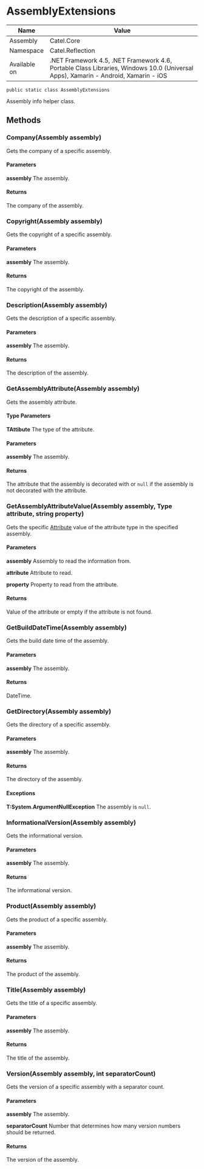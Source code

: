 

# AssemblyExtensions

Name|Value
---|---
Assembly|Catel.Core
Namespace|Catel.Reflection
Available on|.NET Framework 4.5, .NET Framework 4.6, Portable Class Libraries, Windows 10.0 (Universal Apps), Xamarin - Android, Xamarin - iOS

```
public static class AssemblyExtensions
```

Assembly info helper class.



## Methods

### Company(Assembly assembly)

Gets the company of a specific assembly.

#### Parameters

**assembly**
The assembly.

#### Returns

The company of the assembly.



### Copyright(Assembly assembly)

Gets the copyright of a specific assembly.

#### Parameters

**assembly**
The assembly.

#### Returns

The copyright of the assembly.



### Description(Assembly assembly)

Gets the description of a specific assembly.

#### Parameters

**assembly**
The assembly.

#### Returns

The description of the assembly.



### GetAssemblyAttribute<TAttibute>(Assembly assembly)

Gets the assembly attribute.

#### Type Parameters

**TAttibute**
The type of the attribute.

#### Parameters

**assembly**
The assembly.

#### Returns

The attribute that the assembly is decorated with or ```null``` if the assembly is not decorated with the attribute.



### GetAssemblyAttributeValue(Assembly assembly, Type attribute, string property)

Gets the specific [Attribute](#) value of the attribute type in the specified assembly.

#### Parameters

**assembly**
Assembly to read the information from.

**attribute**
Attribute to read.

**property**
Property to read from the attribute.

#### Returns

Value of the attribute or empty if the attribute is not found.



### GetBuildDateTime(Assembly assembly)

Gets the build date time of the assembly.

#### Parameters

**assembly**
The assembly.

#### Returns

DateTime.



### GetDirectory(Assembly assembly)

Gets the directory of a specific assembly.

#### Parameters

**assembly**
The assembly.

#### Returns

The directory of the assembly.

#### Exceptions

**T:System.ArgumentNullException**
The assembly is ```null```.



### InformationalVersion(Assembly assembly)

Gets the informational version.

#### Parameters

**assembly**
The assembly.

#### Returns

The informational version.



### Product(Assembly assembly)

Gets the product of a specific assembly.

#### Parameters

**assembly**
The assembly.

#### Returns

The product of the assembly.



### Title(Assembly assembly)

Gets the title of a specific assembly.

#### Parameters

**assembly**
The assembly.

#### Returns

The title of the assembly.



### Version(Assembly assembly, int separatorCount)

Gets the version of a specific assembly with a separator count.

#### Parameters

**assembly**
The assembly.

**separatorCount**
Number that determines how many version numbers should be returned.

#### Returns

The version of the assembly.



